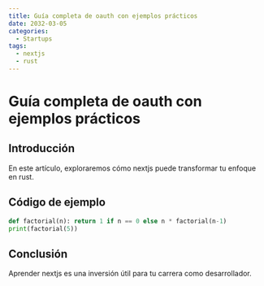 ```yaml
---
title: Guía completa de oauth con ejemplos prácticos
date: 2032-03-05
categories:
  - Startups
tags:
  - nextjs
  - rust
---
```


# Guía completa de oauth con ejemplos prácticos

## Introducción

En este artículo, exploraremos cómo nextjs puede transformar tu enfoque en rust.

## Código de ejemplo

```python
def factorial(n): return 1 if n == 0 else n * factorial(n-1)
print(factorial(5))
```

## Conclusión

Aprender nextjs es una inversión útil para tu carrera como desarrollador.
